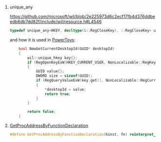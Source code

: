1. unique_any

   https://github.com/microsoft/wil/blob/2e225973d6c2ecf17fb4d376ddbeedb6db7dd82f/include/wil/resource.h#L4546

   ```c++
   typedef unique_any<HKEY, decltype(&::RegCloseKey), ::RegCloseKey> unique_hkey;
   ```

   and how it is used in [PowerToys](https://github.com/microsoft/PowerToys/blob/d7e09e83c27f8c6f64d149a78a864a8845dd593e/src/modules/fancyzones/FancyZonesLib/VirtualDesktopUtils.cpp#L54-L69):

   ```c++
       bool NewGetCurrentDesktopId(GUID* desktopId)
       {
           wil::unique_hkey key{};
           if (RegOpenKeyExW(HKEY_CURRENT_USER, NonLocalizable::RegKeyVirtualDesktops, 0, KEY_ALL_ACCESS, &key) == ERROR_SUCCESS)
           {
               GUID value{};
               DWORD size = sizeof(GUID);
               if (RegQueryValueExW(key.get(), NonLocalizable::RegCurrentVirtualDesktop, 0, nullptr, reinterpret_cast<BYTE*>(&value), &size) == ERROR_SUCCESS)
               {
                   *desktopId = value;
                   return true;
               }
           }
   
           return false;
       }
   ```

2. [GetProcAddressByFunctionDeclaration](https://github.com/microsoft/wil/blob/2e225973d6c2ecf17fb4d376ddbeedb6db7dd82f/include/wil/win32_helpers.h#L672)

   ```c++
   #define GetProcAddressByFunctionDeclaration(hinst, fn) reinterpret_cast<decltype(::fn)*>(GetProcAddress(hinst, #fn))
   ```

